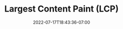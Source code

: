 ---
title: "Largest Content Paint (LCP)"
description: "25% Weight on Overall Score. Fix how long it takes the largest visible element on the site to be rendered."
date: 2022-07-17T18:43:36-07:00
draft: false
featuredImage: "/images/largest-contentful-paint-lcp.jpg"
type: page
categories: performance
---